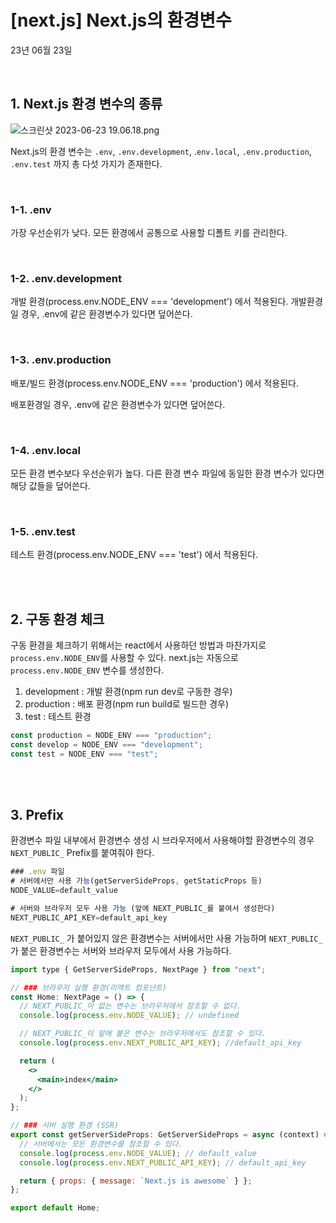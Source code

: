 # **[next.js] Next.js의 환경변수**

23년 06월 23일

<br>

## **1. Next.js 환경 변수의 종류**

![스크린샷 2023-06-23 19.06.18.png](https://s3-us-west-2.amazonaws.com/secure.notion-static.com/e036d8e2-78fa-49fb-999c-c7ca865f4a1b/%E1%84%89%E1%85%B3%E1%84%8F%E1%85%B3%E1%84%85%E1%85%B5%E1%86%AB%E1%84%89%E1%85%A3%E1%86%BA_2023-06-23_19.06.18.png)

Next.js의 환경 변수는 `.env`, `.env.development`, .`env.local`, `.env.production`, `.env.test` 까지 총 다섯 가지가 존재한다.

<br>

### **1-1. .env**

가장 우선순위가 낮다. 모든 환경에서 공통으로 사용할 디폴트 키를 관리한다.

<br>

### **1-2. .env.development**

개발 환경(process.env.NODE_ENV === 'development') 에서 적용된다.
개발환경일 경우, .env에 같은 환경변수가 있다면 덮어쓴다.

<br>

### **1-3. .env.production**

배포/빌드 환경(process.env.NODE_ENV === 'production') 에서 적용된다.

배포환경일 경우, .env에 같은 환경변수가 있다면 덮어쓴다.

<br>

### **1-4. .env.local**

모든 환경 변수보다 우선순위가 높다.
다른 환경 변수 파일에 동일한 환경 변수가 있다면 해당 값들을 덮어쓴다.

<br>

### **1-5. .env.test**

테스트 환경(process.env.NODE_ENV === 'test') 에서 적용된다.

<br>
<br>

## **2. 구동 환경 체크**

구동 환경을 체크하기 위해서는 react에서 사용하던 방법과 마찬가지로 `process.env.NODE_ENV`를 사용할 수 있다. next.js는 자동으로 `process.env.NODE_ENV` 변수를 생성한다.

1. development : 개발 환경(npm run dev로 구동한 경우)
2. production : 배포 환경(npm run build로 빌드한 경우)
3. test : 테스트 환경

```jsx
const production = NODE_ENV === "production";
const develop = NODE_ENV === "development";
const test = NODE_ENV === "test";
```

<br>
<br>

## **3. Prefix**

환경변수 파일 내부에서 환경변수 생성 시 브라우저에서 사용해야할 환경변수의 경우 `NEXT_PUBLIC_` Prefix를 붙여줘야 한다.

```jsx
### .env 파일
# 서버에서만 사용 가능(getServerSideProps, getStaticProps 등)
NODE_VALUE=default_value

# 서버와 브라우저 모두 사용 가능 (앞에 NEXT_PUBLIC_를 붙여서 생성한다)
NEXT_PUBLIC_API_KEY=default_api_key
```

`NEXT_PUBLIC_` 가 붙어있지 않은 환경변수는 서버에서만 사용 가능하며 `NEXT_PUBLIC_` 가 붙은 환경변수는 서버와 브라우저 모두에서 사용 가능하다.

```jsx
import type { GetServerSideProps, NextPage } from "next";

// ### 브라우저 실행 환경(리액트 컴포넌트)
const Home: NextPage = () => {
  // NEXT_PUBLIC_이 없는 변수는 브라우저에서 참조할 수 없다.
  console.log(process.env.NODE_VALUE); // undefined

  // NEXT_PUBLIC_이 앞에 붙은 변수는 브라우저에서도 참조할 수 있다.
  console.log(process.env.NEXT_PUBLIC_API_KEY); //default_api_key

  return (
    <>
      <main>index</main>
    </>
  );
};

// ### 서버 실행 환경 (SSR)
export const getServerSideProps: GetServerSideProps = async (context) => {
  // 서버에서는 모든 환경변수를 참조할 수 있다.
  console.log(process.env.NODE_VALUE); // default_value
  console.log(process.env.NEXT_PUBLIC_API_KEY); // default_api_key

  return { props: { message: `Next.js is awesome` } };
};

export default Home;
```

<br>
